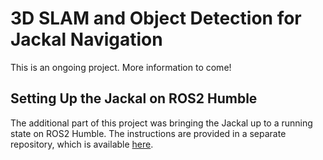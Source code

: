 # 3D SLAM and Object Detection for Jackal Navigation
This is an ongoing project. More information to come!
## Setting Up the Jackal on ROS2 Humble
The additional part of this project was bringing the Jackal up to a running state on ROS2 Humble. The instructions are provided in a separate repository, which is available [here](https://github.com/r-shima/jackal_ros2_humble).